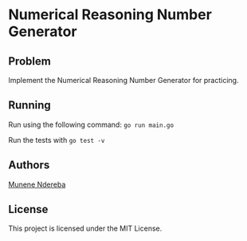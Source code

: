 # Numerical Reasoning Number Generator

## Problem

Implement the Numerical Reasoning Number Generator for practicing.

## Running

Run using the following command: `go run main.go`

Run the tests with `go test -v`

## Authors

[Munene Ndereba](https://github.com/munenendereba)

## License

This project is licensed under the MIT License.
